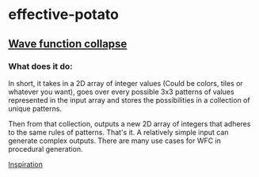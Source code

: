 # effective-potato
## [Wave function collapse](https://en.wikipedia.org/wiki/Wave_function_collapse#Use_in_procedural_generation)

### What does it do:
In short, it takes in a 2D array of integer values (Could be colors, tiles or whatever you want),
goes over every possible 3x3 patterns of values represented in the input array and stores the possibilities
in a collection of unique patterns.

Then from that collection, outputs a new 2D array of integers that adheres to the same rules of patterns. 
That's it. A relatively simple input can generate complex outputs. There are many use cases for WFC in procedural generation.

[Inspiration](https://github.com/heathensoft/WaveFunctionCollapse)
